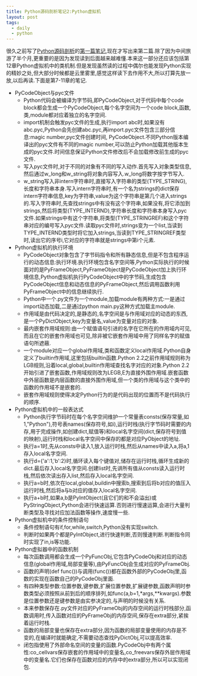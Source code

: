 ```yaml
---
title: Python源码剖析笔记2:Python虚拟机
layout: post
tags:
  - daily
  - python
---
```


很久之前写了[Python源码剖析](http://book.douban.com/subject/3117898/)的[第一篇笔记](http://lufo.me/2015/09/python_source_code1/),现在才写出来第二篇.除了因为中间旅游了半个月,更重要的是因为发现读到后面越来越难懂.本来这一部分还应该包括第12章Python虚拟机中的类机制.但是发现虽然读的过程中偶尔也能发现Python实现的精妙之处,但大部分时候都是云里雾里,感觉这样读下去作用不大,所以打算先放一放,以后再读.下面是第7-11章的笔记.

- PyCodeObject与pyc文件
	- Python代码会被编译为字节码,即PyCodeObject,对于代码中每个code block都会生成一个PyCodeObject,每个名字空间为一个code block,函数,类,module都对应着独立的名字空间.
	- import机制会触发pyc文件的生成,执行import abc时,如果没有abc.pyc,Python会先创建abc.pyc,再import.pyc文件包含三部分信息:magic number,pyc文件创建时间, PyCodeObject.不同Python版本编译出的pyc文件有不同的magic number,可以防止Python加载其他版本生成的pyc文件.时间信息保证Python文件修改后不会加载修改前生成的pyc文件.
	- 写入pyc文件时,对于不同的对象有不同的写入动作.首先写入对象类型信息,然后通过w_long和w_string将对象内容写入.w_long将数字按字节写入.
	- w_string写入非intern字符串时,直接写入字符串的类型(TYPE_STRING),长度和字符串本身.写入intern字符串时,有一个名为strings的dict保存intern字符串信息,key为字符串,value为这个字符串是第几个进入strings的.写入字符串时,先查找strings中有没有这个字符串,如果没有,将它添加到strings,然后将类型(TYPE_INTERND),字符串长度和字符串本身写入pyc文件.如果strings中有这个字符串,将类型(TYPE_STRINGREF)和这个字符串对应的编号写入pyc文件.读取pyc文件时,strings变为一个list,当读到TYPE_INTERND类型时将它加入strings,当读到TYPE_STRINGREF类型时,读出它的序号i,它对应的字符串就是strings中第i个元素.
 - Python虚拟机的执行环境
 	- PyCodeObject对象包含了字节码指令和所有静态信息,但是不包含程序运行的动态信息:执行环境.执行环境包含名字空间等,Python实际执行的时候面对的是PyFrameObject,PyFrameObject是PyCodeObject加上执行环境信息,Python虚拟机执行PyCodeObject中的字节码,生成包含PyCodeObject信息和动态信息的PyFrameObject,然后调用函数利用PyFrameObject中的信息继续执行.
 	- Python中一个.py文件为一个module,加载module有两种方式:一是通过import动态加载,二是通过python main.py这种方式加载主module.
 	- 作用域是由代码决定的,是静态的,名字空间是与作用域对应的动态的东西,是一个PyDictObject,key为变量名,value为变量对应的对象.
 	- 最内嵌套作用域规则:由一个赋值语句引进的名字在它所在的作用域内可见,而且在它的嵌套作用域也可见,除非被它嵌套作用域中用了同样名字的赋值语句所遮蔽.
 	- 一个module对应一个global作用域,类和函数定义local作用域.Python自身定义了builtin作用域,这里包括builtin函数.Python 2.2之前作用域规则称为LGB规则,沿着local,global,builtin作用域查找名字对应的对象.Python 2.2开始引进了嵌套函数,作用域规则改为LEGB,E为直接外围作用域.嵌套函数中外层函数是内层函数的直接外围作用域,但一个类的作用域与这个类中的函数的作用域不是嵌套的.
 	- 嵌套作用域规则使得决定Python行为的是代码出现的位置而不是代码执行的顺序.
 - Python虚拟机中的一般表达式
   - Python执行字节码时在每个名字空间维护一个常量表consts(保存常量,如1,"Python"),符号表names(保存符号,如i),运行时栈(执行字节码时需要的内存,用于完成操作,如创建dict,赋值等)和local名字空间(dict,保存符号到值的映射),运行时栈和local名字空间中保存的都是对应PyObject的地址.
   - 执行a=1时,先从consts中读入1,放入运行时栈,然后从names中读入a,将a,1存入local名字空间.
   - 执行d={'a':1,'b':2}时,循环读入每个键值对,储存在运行时栈,循环生成新的dict.最后存入local名字空间.创建list时,先讲所有值从consts读入运行时栈,然后依次读出存入list,然后存入local名字空间.
   - 执行a=b时,依次在local,global,buildin中搜索b,搜索到后将b对应的值压入运行时栈,然后将a与b对应的值存入local名字空间.
   - 执行a+b时,如果a,b是PyIntObject(且它们的和不会溢出)或PyStringObject,Python会进行快速运算.否则进行慢速运算,会进行大量判断类型及寻找对应加法函数等操作,速度慢一些.
 - Python虚拟机中的条件控制语句
   - 条件控制语句有if,for,while,switch,Python没有实现switch.
   - 判断时如果两个都是PyIntObject,进行快速判断,否则慢速判断.判断指令同时实现了in,is等功能.
- Python虚拟器中的函数机制
	- 每次函数调用都会生成一个PyFuncObj,它包含PyCodeObj和对应的动态信息(global作用域,局部变量等),由PyFuncObj会生成对应的PyFrameObj.
	- 函数的声明(def func())与调用(func())都在函数外部的PyCodeObj里,函数的实现在函数自己的PyCodeObj里面.
	- 有四种类型参数:位置参数,键参数,扩展位置参数,扩展键参数,函数声明时参数类型必须按照从前到后的顺序排列,如func(a,b=1,*args,**kwargs).参数是位置参数还是键参数是由实参决定的,与声明的时候没有关系.
	- 本来参数保存在.py文件对应的PyFrameObj的内存空间的运行时栈部分,函数调用时,传入函数对应的PyFrameObj的内存空间,保存在extra部分,紧挨着运行时栈.
	- 函数的局部变量也保存在extra部分,因为函数的局部变量使用的内存是不变的,在编译时就能确定,不需要动态查找PyDictObj,可以提高效率.
	- 闭包指使用了外部命名空间的变量的函数.PyCodeObj中有两个属性:co_cellvars保存嵌套的作用域中的变量名,co_freevars保存外层作用域中的变量名.它们也保存在函数对应的内存中的extra部分,所以可以实现闭包.
